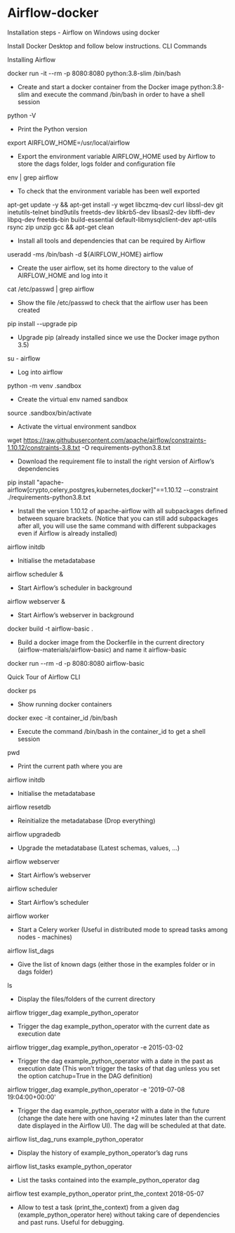 # Airflow-docker
Installation steps   - Airflow on Windows using docker


Install Docker Desktop and follow below instructions.
CLI Commands


Installing Airflow


docker run -it --rm -p 8080:8080 python:3.8-slim /bin/bash
* Create and start a docker container from the Docker image python:3.8-slim and execute the command /bin/bash in order to have a shell session


python -V
* Print the Python version


export AIRFLOW_HOME=/usr/local/airflow
* Export the environment variable AIRFLOW_HOME used by Airflow to store the dags folder, logs folder and configuration file


env | grep airflow
* To check that the environment variable has been well exported


apt-get update -y && apt-get install -y wget libczmq-dev curl libssl-dev git inetutils-telnet bind9utils freetds-dev libkrb5-dev libsasl2-dev libffi-dev libpq-dev freetds-bin build-essential default-libmysqlclient-dev apt-utils rsync zip unzip gcc && apt-get clean
* Install all tools and dependencies that can be required by Airflow


useradd -ms /bin/bash -d ${AIRFLOW_HOME} airflow
* Create the user airflow, set its home directory to the value of AIRFLOW_HOME and log into it


cat /etc/passwd | grep airflow
* Show the file /etc/passwd to check that the airflow user has been created


pip install --upgrade pip
* Upgrade pip (already installed since we use the Docker image python 3.5)


su - airflow
* Log into airflow


python -m venv .sandbox
* Create the virtual env named sandbox


source .sandbox/bin/activate
* Activate the virtual environment sandbox


wget https://raw.githubusercontent.com/apache/airflow/constraints-1.10.12/constraints-3.8.txt -O requirements-python3.8.txt
* Download the requirement file to install the right version of Airflow’s dependencies 


pip install "apache-airflow[crypto,celery,postgres,kubernetes,docker]"==1.10.12 --constraint ./requirements-python3.8.txt


* Install the version 1.10.12 of apache-airflow with all subpackages defined between square brackets. (Notice that you can still add subpackages after all, you will use the same command with different subpackages even if Airflow is already installed)


airflow initdb
* Initialise the metadatabase


airflow scheduler &
* Start Airflow’s scheduler in background


airflow webserver &
* Start Airflow’s webserver in background


docker build -t airflow-basic .
* Build a docker image from the Dockerfile in the current directory (airflow-materials/airflow-basic)  and name it airflow-basic

docker run --rm -d -p 8080:8080 airflow-basic

Quick Tour of Airflow CLI


docker ps
* Show running docker containers


docker exec -it container_id /bin/bash
* Execute the command /bin/bash in the container_id to get a shell session


pwd
* Print the current path where you are


airflow initdb
* Initialise the metadatabase


airflow resetdb
* Reinitialize the metadatabase (Drop everything)


airflow upgradedb
* Upgrade the metadatabase (Latest schemas, values, ...)


airflow webserver
* Start Airflow’s webserver


airflow scheduler
* Start Airflow’s scheduler


airflow worker
* Start a Celery worker (Useful in distributed mode to spread tasks among nodes - machines)


airflow list_dags
* Give the list of known dags (either those in the examples folder or in dags folder)


ls
* Display the files/folders of the current directory 


airflow trigger_dag example_python_operator
* Trigger the dag example_python_operator with the current date as execution date


airflow trigger_dag example_python_operator -e 2015-03-02
* Trigger the dag example_python_operator with a date in the past as execution date (This won’t trigger the tasks of that dag unless you set the option catchup=True in the DAG definition)


airflow trigger_dag example_python_operator -e '2019-07-08 19:04:00+00:00'
* Trigger the dag example_python_operator with a date in the future (change the date here with one having +2 minutes later than the current date displayed in the Airflow UI). The dag will be scheduled at that date.


airflow list_dag_runs example_python_operator
* Display the history of example_python_operator’s dag runs


airflow list_tasks example_python_operator
* List the tasks contained into the example_python_operator dag


airflow test example_python_operator print_the_context 2018-05-07
* Allow to test a task (print_the_context) from a given dag (example_python_operator here) without taking care of dependencies and past runs. Useful for debugging.
